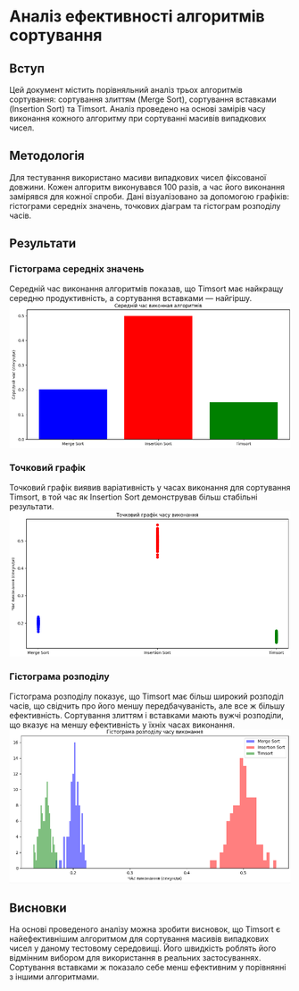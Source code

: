 # Аналіз ефективності алгоритмів сортування

## Вступ
Цей документ містить порівняльний аналіз трьох алгоритмів сортування: сортування злиттям (Merge Sort), сортування вставками (Insertion Sort) та Timsort. Аналіз проведено на основі замірів часу виконання кожного алгоритму при сортуванні масивів випадкових чисел.

## Методологія
Для тестування використано масиви випадкових чисел фіксованої довжини. Кожен алгоритм виконувався 100 разів, а час його виконання замірявся для кожної спроби. Дані візуалізовано за допомогою графіків: гістограми середніх значень, точкових діаграм та гістограм розподілу часів.

## Результати
### Гістограма середніх значень
Середній час виконання алгоритмів показав, що Timsort має найкращу середню продуктивність, а сортування вставками — найгіршу.
![Alt text](images/aver.png)

### Точковий графік
Точковий графік виявив варіативність у часах виконання для сортування Timsort, в той час як Insertion Sort демонстрував більш стабільні результати.
![Alt text](images/dots.png)

### Гістограма розподілу
Гістограма розподілу показує, що Timsort має більш  широкий розподіл часів, що свідчить про його меншу передбачуваність, але все ж більшу ефективність. Сортування злиттям і вставками мають вужчі розподіли, що вказує на меншу ефективність у їхніх часах виконання.
![Alt text](images/gist.png)

## Висновки
На основі проведеного аналізу можна зробити висновок, що Timsort є найефективнішим алгоритмом для сортування масивів випадкових чисел у даному тестовому середовищі. Його  швидкість роблять його відмінним вибором для використання в реальних застосуваннях. Сортування вставками ж показало себе менш ефективним у порівнянні з іншими алгоритмами.
